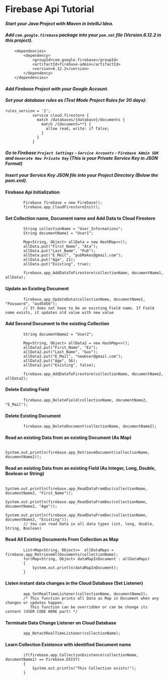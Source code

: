 # Firebase Api Tutorial
#### __*Start your Java Project with Maven in IntelliJ Idea.*__
#### __*Add `com.google.firebase` package into your `pom.xml` file (Version.6.12.2 in this project).*__
```
    <dependencies>
        <dependency>
            <groupId>com.google.firebase</groupId>
            <artifactId>firebase-admin</artifactId>
            <version>6.12.2</version>
        </dependency>
    </dependencies>
```
#### __*Add Firebase Project with your Google Account.*__
#### __*Set your database rules as (Test Mode Project Rules for 30 days):*__
```
rules_version = '2';
            service cloud.firestore {
              match /databases/{database}/documents {
                match /{document=**} {
                  allow read, write: if false;
                }
              }
            }
```
#### __*Go to Firebase `Project Settings` - `Service Accounts` - `Firebase Admin SDK` and `Generate New Private Key` (This is your Private Service Key in JSON Format)*__
#### __*Insert your Service Key JSON file into your Project Directory (Below the pom.xml).*__

#### __Firebase Api Initialization__
```
        Firebase firebase = new Firebase();
        firebase.app_CloudFirestoreInit();
```
#### __Set Collection name, Document name and Add Data to Cloud Firestore__
```
        String collectionName = "User_Informations";
        String documentName1 = "User1";

        Map<String, Object> allData = new HashMap<>();
        allData.put("First_Name", "Ata");
        allData.put("Last_Name", "Pub");
        allData.put("E_Mail", "pubMakes@gmail.com");
        allData.put("Age", 21);
        allData.put("Existing", true);

        firebase.app_AddDataToFirestore(collectionName, documentName1, allData);
```

#### __Update an Existing Document__
```
        firebase.app_UpdateData(collectionName, documentName1, "Password", "asd5456");
        // It does not have to be an existing Field name. If Field name exists, it updates old value with new value
```
#### __Add Second Document to the existing Collection__
```
        String documentName2 = "User2";

        Map<String, Object> allData2 = new HashMap<>();
        allData2.put("First_Name", "Ez");
        allData2.put("Last_Name", "Guv");
        allData2.put("E_Mail", "newUser@gmail.com");
        allData2.put("Age", 56);
        allData2.put("Existing", false);

        firebase.app_AddDataToFirestore(collectionName, documentName2, allData2);
```

#### __Delete Existing Field__
```
        firebase.app_DeleteField(collectionName, documentName2, "E_Mail");
```
#### __Delete Existing Document__
```
        firebase.app_DeleteDocument(collectionName, documentName2);
```

#### __Read an existing Data from an existing Document (As Map)__
```
        System.out.println(firebase.app_RetrieveDocument(collectionName, documentName2));
```

#### __Read an existing Data from an existing Field (As Integer, Long, Double, Boolean or String)__
```
        System.out.println(firebase.app_ReadDataFromDoc(collectionName, documentName2, "First_Name"));
        System.out.println(firebase.app_ReadDataFromDoc(collectionName, documentName2, "Age"));
        System.out.println(firebase.app_ReadDataFromDoc(collectionName, documentName2, "Existing"));
        // You can read Data in all data types (int, long, double, String, Boolean)
```

#### __Read All Existing Documents From Collection as Map__
```
        List<Map<String, Object>>  allDataMaps = firebase.app_RetrieveAllDocuments(collectionName);
        for(Map<String, Object> dataMapInDocument : allDataMaps)
        {
            System.out.println(dataMapInDocument);
        }
```

#### __Listen instant data changes in the Cloud Database (Set Listener)__
```
        app_SetRealTimeListener(collectionName, documentName2);
        /* This function prints all Data as Map in Document when any changes or updates happen.
           This function can be overridden or can be change its content (USER CODE HERE part) */
```

#### __Terminate Data Change Listener on Cloud Database__
```
        app_DetachRealTimeListener(collectionName);
```

#### __Learn Collection Existence with identified Document name__
```
        if(firebase.app_CollectionExistence(collectionName, documentName1) == Firebase.EXIST)
        {
            System.out.println("This Collection exists!");
        }
```